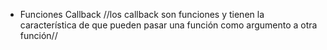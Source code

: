 * Funciones Callback
//los callback son funciones y tienen la característica de que pueden pasar una función como argumento a otra función//